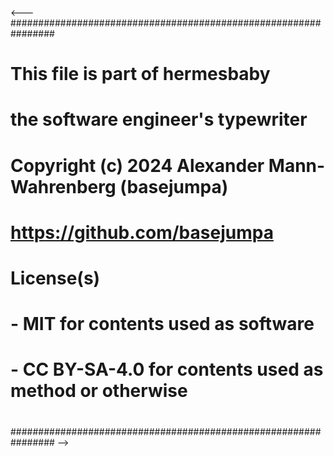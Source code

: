 <---
################################################################
#                                                              #
#  This file is part of hermesbaby                             #
#                       the software engineer's typewriter     #
#                                                              #
#  Copyright (c) 2024 Alexander Mann-Wahrenberg (basejumpa)    #
#                                                              #
#      https://github.com/basejumpa                            #
#                                                              #
#  License(s)                                                  #
#                                                              #
#  - MIT for contents used as software                         #
#  - CC BY-SA-4.0 for contents used as method or otherwise     #
#                                                              #
################################################################
-->
